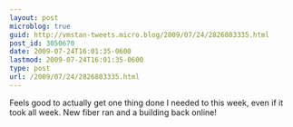 ```yaml
---
layout: post
microblog: true
guid: http://vmstan-tweets.micro.blog/2009/07/24/2826803335.html
post_id: 3050670
date: 2009-07-24T16:01:35-0600
lastmod: 2009-07-24T16:01:35-0600
type: post
url: /2009/07/24/2826803335.html
---
```

Feels good to actually get one thing done I needed to this week, even if it took all week. New fiber ran and a building back online!
